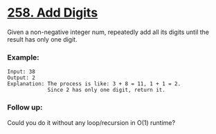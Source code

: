 # [258. Add Digits](https://leetcode.com/problems/add-digits/)

Given a non-negative integer num, repeatedly add all its digits until the result has only one digit.

### Example:
```
Input: 38
Output: 2 
Explanation: The process is like: 3 + 8 = 11, 1 + 1 = 2. 
             Since 2 has only one digit, return it.
```

### Follow up:

Could you do it without any loop/recursion in O(1) runtime?